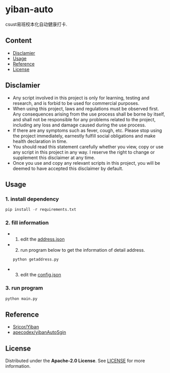 # yiban-auto
csust易班校本化自动健康打卡.

## Content
- [Disclamier](#Disclamier)
- [Usage](#Usage)
- [Reference](#Reference)
- [License](#License)
## Disclamier
- Any script involved in this project is only for learning, testing and research, and is forbid to be used for commercial purposes.
- When using this project, laws and regulations must be observed first. Any consequences arising from the use process shall be borne by itself, and shall not be responsible for any problems related to the project, including any loss and damage caused during the use process.
- If there are any symptoms such as fever, cough, etc. Please stop using the project immediately, earnestly fulfill social obligations and make health declaration in time.
- You should read this statement carefully whether you view, copy or use any script in this project in any way. I reserve the right to change or supplement this disclaimer at any time.
- Once you use and copy any relevant scripts in this project, you will be deemed to have accepted this disclaimer by default.
## Usage
### 1. install dependency
```python
pip install -r requirements.txt
```
### 2. fill information
- 1. edit the [address.json](address.json)
- 2. run program below to get the information of detail address. 
    ```python
    python getaddress.py
    ```
- 3. edit the [config.json](config.json)
### 3. run program
```python
python main.py
```
## Reference
- [Sricor/Yiban](https://github.com/Sricor/Yiban)
- [apecodex/yibanAutoSgin](https://github.com/apecodex/yibanAutoSgin)

## License
Distributed under the **Apache-2.0 License**. See [LICENSE](LICENSE) for more information.
